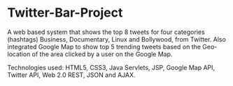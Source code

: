 # Twitter-Bar-Project
A web based system that shows the top 8 tweets for four categories (hashtags) Business, Documentary, Linux and Bollywood, from Twitter. Also integrated Google Map to show top 5 trending tweets based on the Geo-location of the area clicked by a user on the Google Map.

Technologies used: HTML5, CSS3, Java Servlets, JSP, Google Map API, Twitter API, Web 2.0 REST, JSON and AJAX.
